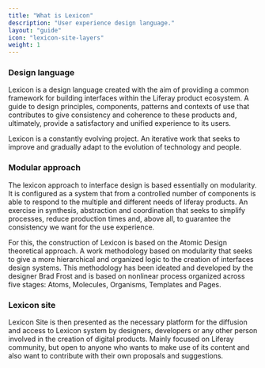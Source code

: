 ```yaml
---
title: "What is Lexicon"
description: "User experience design language."
layout: "guide"
icon: "lexicon-site-layers"
weight: 1
---
```



### Design language

Lexicon is a design language created with the aim of providing a common framework for building interfaces within the Liferay product ecosystem. A guide to design principles, components, patterns and contexts of use that contributes to give consistency and coherence to these products and, ultimately, provide a satisfactory and unified experience to its users.

Lexicon is a constantly evolving project. An iterative work that seeks to improve and gradually adapt to the evolution of technology and people.

### Modular approach

The lexicon approach to interface design is based essentially on modularity. It is configured as a system that from a controlled number of components is able to respond to the multiple and different needs of liferay products. An exercise in synthesis, abstraction and coordination that seeks to simplify processes, reduce production times and, above all, to guarantee the consistency we want for the use experience.

For this, the construction of Lexicon is based on the Atomic Design theoretical approach. A work methodology based on modularity that seeks to give a more hierarchical and organized logic to the creation of interfaces design systems. This methodology has been ideated and developed by the designer Brad Frost and is based on nonlinear process organized across five stages: Atoms, Molecules, Organisms, Templates and Pages.

### Lexicon site

Lexicon Site is then presented as the necessary platform for the diffusion and access to Lexicon system by designers, developers or any other person involved in the creation of digital products. Mainly focused on Liferay community, but open to anyone who wants to make use of its content and also want to contribute with their own proposals and suggestions.
